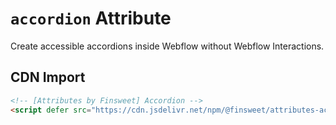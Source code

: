 # `accordion` Attribute

Create accessible accordions inside Webflow without Webflow Interactions.

## CDN Import

```html
<!-- [Attributes by Finsweet] Accordion -->
<script defer src="https://cdn.jsdelivr.net/npm/@finsweet/attributes-accordion@1/accordion.js"></script>
```
